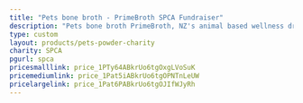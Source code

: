```yaml
---
title: "Pets bone broth - PrimeBroth SPCA Fundraiser"
description: "Pets bone broth PrimeBroth, NZ's animal based wellness drink for pets"
type: custom
layout: products/pets-powder-charity
charity: SPCA
pgurl: spca
pricesmalllink: price_1PTy64ABkrUo6tgOxgLVoSuK
pricemediumlink: price_1Pat5iABkrUo6tgOPNTnLeUW
pricelargelink: price_1Pat6PABkrUo6tgOJIfWJyRh
---
```



